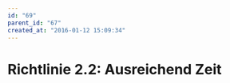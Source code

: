 ```yaml
---
id: "69"
parent_id: "67"
created_at: "2016-01-12 15:09:34"
---
```


# Richtlinie 2.2: Ausreichend Zeit
